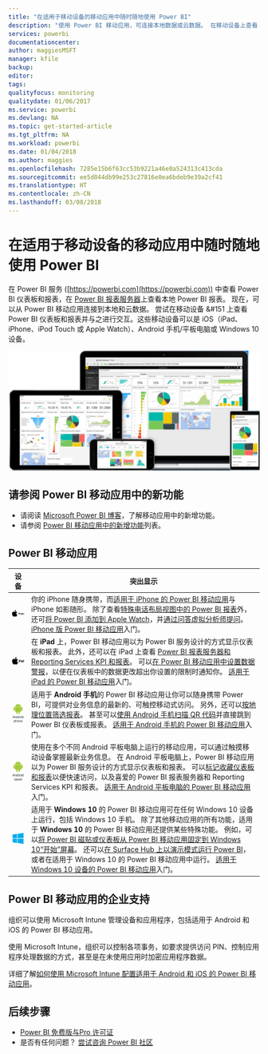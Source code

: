 ```yaml
---
title: "在适用于移动设备的移动应用中随时随地使用 Power BI"
description: "使用 Power BI 移动应用，可连接本地数据或云数据。 在移动设备上查看 Power BI 仪表板和报表。"
services: powerbi
documentationcenter: 
author: maggiesMSFT
manager: kfile
backup: 
editor: 
tags: 
qualityfocus: monitoring
qualitydate: 01/06/2017
ms.service: powerbi
ms.devlang: NA
ms.topic: get-started-article
ms.tgt_pltfrm: NA
ms.workload: powerbi
ms.date: 01/04/2018
ms.author: maggies
ms.openlocfilehash: 7285e15b6f63cc53b9221a46e0a524313c413cda
ms.sourcegitcommit: ee5d044db99e253c27816e0ea6bdeb9e39a2cf41
ms.translationtype: HT
ms.contentlocale: zh-CN
ms.lasthandoff: 03/08/2018
---
```

# <a name="take-power-bi-anywhere-in-mobile-apps-for-your-mobile-device"></a>在适用于移动设备的移动应用中随时随地使用 Power BI
在 Power BI 服务 ([https://powerbi.com](https://powerbi.com)) 中查看 Power BI 仪表板和报表，在 [Power BI 报表服务器](report-server/get-started.md)上查看本地 Power BI 报表。 现在，可以从 Power BI 移动应用连接到本地和云数据。 尝试在移动设备 &#151 上查看 Power BI 仪表板和报表并与之进行交互。这些移动设备可以是 iOS（iPad、iPhone、iPod Touch 或 Apple Watch）、Android 手机/平板电脑或 Windows 10 设备。

![移动设备上的 Power BI](media/mobile-apps-for-mobile-devices/power-bi-mobile-apps-all-up.png)

## <a name="see-whats-new-in-the-power-bi-mobile-apps"></a>请参阅 Power BI 移动应用中的新功能
* 请阅读 [Microsoft Power BI 博客](https://powerbi.microsoft.com/blog/tag/mobile/)，了解移动应用中的新增功能。
* 请参阅 [Power BI 移动应用中的新增功能](mobile-whats-new-in-the-mobile-apps.md)列表。

## <a name="the-power-bi-mobile-apps"></a>Power BI 移动应用
| **设备** | **突出显示** |
| --- | --- |
| [![iPhone](media/mobile-apps-for-mobile-devices/iphone-logo-50-px.png)](mobile-iphone-app-get-started.md) |你的 iPhone 随身携带，而[适用于 iPhone 的 Power BI 移动应用](mobile-iphone-app-get-started.md)与 iPhone 如影随形。 除了查看[特殊电话布局视图中的 Power BI 报表](mobile-apps-view-phone-report.md)外，还可[将 Power BI 添加到 Apple Watch](mobile-apple-watch.md)，并[通过问答虚拟分析师提问](mobile-apps-ios-qna.md)。 [iPhone 版 Power BI 移动应用](mobile-iphone-app-get-started.md)入门。 |
| [![iPad](media/mobile-apps-for-mobile-devices/ipad-logo-50-px.png)](mobile-ipad-app-get-started.md) |在 **iPad** 上，Power BI 移动应用以为 Power BI 服务设计的方式显示仪表板和报表。 此外，还可以在 iPad 上查看 [Power BI 报表服务器和 Reporting Services KPI 和报表](mobile-app-ssrs-kpis-mobile-on-premises-reports.md)。 可以[在 Power BI 移动应用中设置数据警报](mobile-set-data-alerts-in-the-mobile-apps.md)，以便在仪表板中的数据更改超出你设置的限制时通知你。 [适用于 iPad 的 Power BI 移动应用](mobile-ipad-app-get-started.md)入门。 |
| [![Android 手机](media/mobile-apps-for-mobile-devices/android-phone-logo-50-px.png)](mobile-android-app-get-started.md) |适用于 **Android 手机**的 Power BI 移动应用让你可以随身携带 Power BI，可提供对业务信息的最新的、可触控移动式访问。 另外，还可以[按地理位置筛选报表](mobile-apps-geographic-filtering.md)。 甚至可以[使用 Android 手机扫描 QR 代码](mobile-apps-qr-code.md)并直接跳到 Power BI 仪表板或报表。 [适用于 Android 手机的 Power BI 移动应用](mobile-android-app-get-started.md)入门。 |
| [![Android 平板电脑](media/mobile-apps-for-mobile-devices/android-tablet-logo-50-px.png)](mobile-android-tablet-app-get-started.md) |使用在多个不同 Android 平板电脑上运行的移动应用，可以通过触摸移动设备掌握最新业务信息。 在 Android 平板电脑上，Power BI 移动应用以为 Power BI 服务设计的方式显示仪表板和报表。 可以[标记收藏仪表板和报表](mobile-apps-favorites.md)以便快速访问，以及喜爱的 Power BI 报表服务器和 Reporting Services KPI 和报表。 [适用于 Android 平板电脑的 Power BI 移动应用](mobile-android-tablet-app-get-started.md)入门。 |
| [![Windows 设备](media/mobile-apps-for-mobile-devices/win-10-logo-50-px.png)](desktop-getting-started.md) |适用于 **Windows 10** 的 Power BI 移动应用可在任何 Windows 10 设备上运行，包括 Windows 10 手机。 除了其他移动应用的所有功能，适用于 **Windows 10** 的 Power BI 移动应用还提供某些特殊功能。 例如，可以[将 Power BI 磁贴或仪表板从 Power BI 移动应用固定到 Windows 10“开始”屏幕](mobile-pin-dashboard-start-screen-windows-10-phone-app.md)。 还可以[在 Surface Hub 上以演示模式运行 Power BI](mobile-windows-10-app-presentation-mode.md)，或者在适用于 Windows 10 的 Power BI 移动应用中运行。 [适用于 Windows 10 设备的 Power BI 移动应用](mobile-windows-10-phone-app-get-started.md)入门。 |

## <a name="enterprise-support-for-the-power-bi-mobile-apps"></a>Power BI 移动应用的企业支持
组织可以使用 Microsoft Intune 管理设备和应用程序，包括适用于 Android 和 iOS 的 Power BI 移动应用。

使用 Microsoft Intune，组织可以控制各项事务，如要求提供访问 PIN、控制应用程序处理数据的方式，甚至是在未使用应用时加密应用程序数据。

详细了解[如何使用 Microsoft Intune 配置适用于 Android 和 iOS 的 Power BI 移动应用](service-admin-mobile-intune.md)。 

## <a name="next-steps"></a>后续步骤
* [Power BI 免费版与Pro 许可证](service-free-vs-pro.md)
* 是否有任何问题？ [尝试咨询 Power BI 社区](http://community.powerbi.com/)


